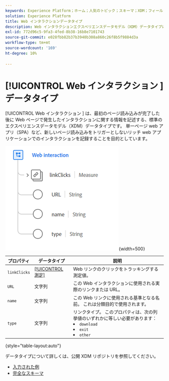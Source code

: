 ```yaml
---
keywords: Experience Platform；ホーム；人気のトピック；スキーマ；XDM；フィールド；スキーマ；スキーマ；Web インタラクション；データタイプ；データタイプ；データタイプ；
solution: Experience Platform
title: Web インタラクションデータタイプ
description: Web インタラクションエクスペリエンスデータモデル（XDM）データタイプについて説明します。
exl-id: 772d96c5-9fa3-4fed-8b38-16b8e7101743
source-git-commit: e028fbb82b37b3940b308a860c26f8b5f9884d3a
workflow-type: tm+mt
source-wordcount: '169'
ht-degree: 10%

---
```


# [!UICONTROL Web インタラクション ] データタイプ

[!UICONTROL Web インタラクション ] は、最初のページ読み込みが完了した後に Web ページで発生したインタラクションに関する情報を記述する、標準のエクスペリエンスデータモデル（XDM）データタイプです。 単一ページ web アプリ（SPA）など、新しいページ読み込みをトリガーとしないリッチ web アプリケーションでのインタラクションを記録することを目的としています。

![web インタラクション画像 ](../images/data-types/web-interaction.PNG){width=500}

| プロパティ | データタイプ | 説明 |
| --- | --- | --- |
| `linkClicks` | [[!UICONTROL 測定]](./measure.md) | Web リンクのクリックをトラッキングする測定値。 |
| `URL` | 文字列 | この Web インタラクションに使用される実際のリンクまたは URL。 |
| `name` | 文字列 | この Web リンクに使用される基準となる名前。 これは分類目的で使用されます。 |
| `type` | 文字列 | リンクタイプ。 このプロパティは、次の列挙値のいずれかに等しい必要があります： <li> `download` </li> <li> `exit` </li> <li> `other` </li> |

{style="table-layout:auto"}

データタイプについて詳しくは、公開 XDM リポジトリを参照してください。

* [ 入力された例 ](https://github.com/adobe/xdm/blob/master/components/datatypes/deprecated/webinteraction.example.1.json)
* [ 完全なスキーマ ](https://github.com/adobe/xdm/blob/master/components/datatypes/deprecated/webinteraction.schema.json)
